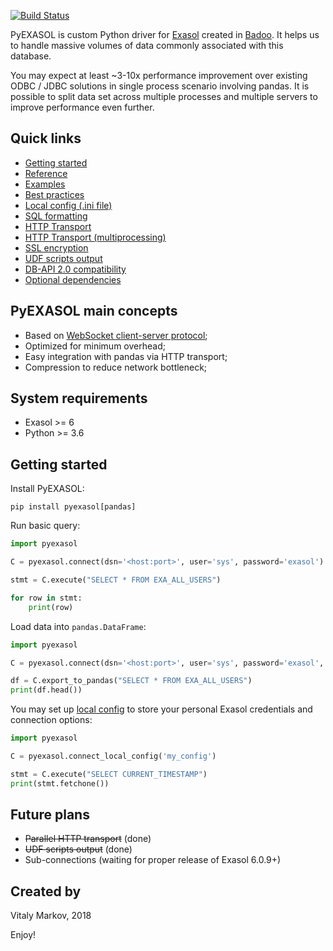 [![Build Status](https://travis-ci.org/badoo/pyexasol.svg?branch=master)](https://travis-ci.org/badoo/pyexasol)

PyEXASOL is custom Python driver for [Exasol](https://www.exasol.com) created in [Badoo](https://badoo.com/team/). It helps us to handle massive volumes of data commonly associated with this database.

You may expect at least ~3-10x performance improvement over existing ODBC / JDBC solutions in single process scenario involving pandas. It is possible to split data set across multiple processes and multiple servers to improve performance even further.


## Quick links
- [Getting started](#getting_started)
- [Reference](/docs/REFERENCE.md)
- [Examples](/docs/EXAMPLES.md)
- [Best practices](/docs/BEST_PRACTICES.md)
- [Local config (.ini file)](/docs/LOCAL_CONFIG.md)
- [SQL formatting](/docs/SQL_FORMATTING.md)
- [HTTP Transport](/docs/HTTP_TRANSPORT.md)
- [HTTP Transport (multiprocessing)](/docs/HTTP_TRANSPORT_PARALLEL.md)
- [SSL encryption](/docs/ENCRYPTION.md)
- [UDF scripts output](/docs/SCRIPT_OUTPUT.md)
- [DB-API 2.0 compatibility](/docs/DBAPI_COMPAT.md)
- [Optional dependencies](/docs/DEPENDENCIES.md)


## PyEXASOL main concepts

- Based on [WebSocket client-server protocol](https://github.com/EXASOL/websocket-api/blob/master/WebsocketAPI.md);
- Optimized for minimum overhead;
- Easy integration with pandas via HTTP transport;
- Compression to reduce network bottleneck;


## System requirements

- Exasol >= 6
- Python >= 3.6


## Getting started

Install PyEXASOL:
```
pip install pyexasol[pandas]
```

Run basic query:
```python
import pyexasol

C = pyexasol.connect(dsn='<host:port>', user='sys', password='exasol')

stmt = C.execute("SELECT * FROM EXA_ALL_USERS")

for row in stmt:
    print(row)
```

Load data into `pandas.DataFrame`:
```python
import pyexasol

C = pyexasol.connect(dsn='<host:port>', user='sys', password='exasol', compression=True)

df = C.export_to_pandas("SELECT * FROM EXA_ALL_USERS")
print(df.head())
```

You may set up [local config](/docs/LOCAL_CONFIG.md) to store your personal Exasol credentials and connection options:
```python
import pyexasol

C = pyexasol.connect_local_config('my_config')

stmt = C.execute("SELECT CURRENT_TIMESTAMP")
print(stmt.fetchone())
```

## Future plans
- ~~Parallel HTTP transport~~ (done)
- ~~UDF scripts output~~ (done)
- Sub-connections (waiting for proper release of Exasol 6.0.9+)

## Created by
Vitaly Markov, 2018

Enjoy!